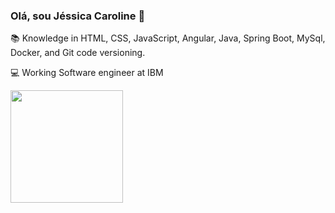 ### Olá, sou Jéssica Caroline 👋

📚  Knowledge in HTML, CSS, JavaScript, Angular, Java, Spring Boot, MySql, Docker, and Git code versioning.

💻  Working Software engineer at IBM

<div>
  <img height="180em" src="https://github-readme-stats.vercel.app/api/top-langs/?username=carolineoliveiraa&layout=compact&langs_count=16&theme=dark"/>
</div>

